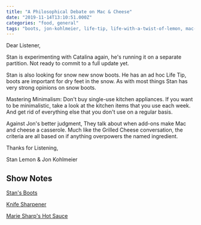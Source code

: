 ```yaml
---
title: "A Philosophical Debate on Mac & Cheese"
date: "2019-11-14T13:10:51.000Z"
categories: "food, general"
tags: "boots, jon-kohlmeier, life-tip, life-with-a-twist-of-lemon, mac-cheese, minimalism, single-use-kitchen-gadgets, stan-lemon"
---
```


Dear Listener,

Stan is experimenting with Catalina again, he's running it on a separate partition. Not ready to commit to a full update yet.

Stan is also looking for snow new snow boots. He has an ad hoc Life Tip, boots are important for dry feet in the snow. As with most things Stan has very strong opinions on snow boots.

Mastering Minimalism: Don't buy single-use kitchen appliances. If you want to be minimalistic, take a look at the kitchen items that you use each week. And get rid of everything else that you don't use on a regular basis.

Against Jon's better judgment, They talk about when add-ons make Mac and cheese a casserole. Much like the Grilled Cheese conversation, the criteria are all based on if anything overpowers the named ingredient.

Thanks for Listening,

Stan Lemon & Jon Kohlmeier

## Show Notes

[Stan's Boots](https://youtu.be/TuIhb-xbW9I)

[Knife Sharpener](https://amzn.to/2qPtKH0)

[Marie Sharp's Hot Sauce](https://amzn.to/377nomP)
